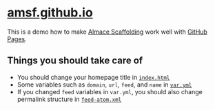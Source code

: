 # [amsf.github.io](http://amsf.github.io/)

This is a demo how to make [Almace Scaffolding](http://github.com/sparanoid/almace-scaffolding) work well with [GitHub Pages](http://pages.github.com/).

## Things you should take care of

- You should change your homepage title in [`index.html`](_amsf/_app/index.html)
- Some variables such as `domain`, `url`, `feed`, and `name` in [`var.yml`](_amsf/_app/_data/var.yml)
- If you changed `feed` variables in `var.yml`, you should also change permalink structure in [`feed-atom.xml`](_amsf/_app/feed-atom.xml)
